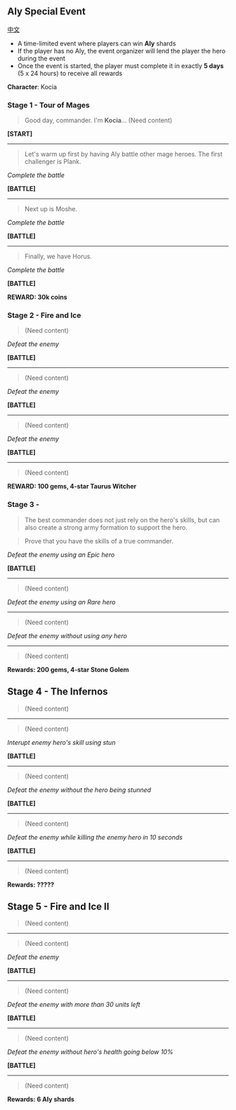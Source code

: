 ## Aly Special Event

[中文](special-event-aly.zh.md)

* A time-limited event where players can win **Aly** shards
* If the player has no Aly, the event organizer will lend the player the hero during the event
* Once the event is started, the player must complete it in exactly **5 days** (5 x 24 hours) to receive all rewards

**Character**: Kocia

### Stage 1 - Tour of Mages

> Good day, commander. I'm **Kocia**... (Need content)
 
**[START]**

----
> Let's warm up first by having Aly battle other mage heroes.
> The first challenger is Plank.

*Complete the battle*

**[BATTLE]**

----
> Next up is Moshe.

*Complete the battle*

**[BATTLE]**

----

> Finally, we have Horus.

*Complete the battle*

**[BATTLE]**

**REWARD: 30k coins**

### Stage 2 - Fire and Ice

> (Need content)

*Defeat the enemy*

**[BATTLE]**

----

> (Need content)

*Defeat the enemy*

**[BATTLE]**

----

> (Need content)

*Defeat the enemy*

**[BATTLE]**

----

> (Need content)
 
**REWARD: 100 gems, 4-star Taurus Witcher**

### Stage 3 - 

> The best commander does not just rely on the hero's skills, but can also
> create a strong army formation to support the hero.

> Prove that you have the skills of a true commander.

*Defeat the enemy using an Epic hero*

**[BATTLE]**

----

> (Need content)

*Defeat the enemy using an Rare hero*

----

> (Need content)

*Defeat the enemy without using any hero*

----

> (Need content)

**Rewards: 200 gems, 4-star Stone Golem**

## Stage 4 - The Infernos

> (Need content)

----

> (Need content)

*Interupt enemy hero's skill using stun*

**[BATTLE]**

----

> (Need content)

*Defeat the enemy without the hero being stunned*

**[BATTLE]**

----

> (Need content)

*Defeat the enemy while killing the enemy hero in 10 seconds*

**[BATTLE]**

----

> (Need content)

**Rewards: ?????**

## Stage 5 - Fire and Ice II

> (Need content)

----

> (Need content)

*Defeat the enemy*

**[BATTLE]**

----

> (Need content)

*Defeat the enemy with more than 30 units left*

**[BATTLE]**

----

> (Need content)

*Defeat the enemy without hero's health going below 10%*

**[BATTLE]**

----

> (Need content)

**Rewards: 6 Aly shards**

